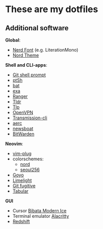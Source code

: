 # These are my dotfiles

## Additional software

**Global**:
- [Nerd Font](https://www.nerdfonts.com/font-downloads) (e.g. LiterationMono)
- [Nord Theme](https://www.nordtheme.com/ports)

**Shell and CLI-apps**:
- [Git shell prompt](https://github.com/git/git/blob/master/contrib/completion/git-prompt.sh)
- [ptSh](https://github.com/jszczerbinsky/ptSh)
- [bat](https://github.com/sharkdp/bat)
- [exa](https://the.exa.website/)
- [Ranger](https://github.com/ranger/ranger)
- [Tldr](https://github.com/tldr-pages/tldr)
- [Tlp](https://linrunner.de/tlp/index.html)
- [OpenVPN](https://github.com/OpenVPN/openvpn)
- [Transmission-cli](https://transmissionbt.com/)
- [aerc](https://aerc-mail.org/)
- [newsboat](https://newsboat.org/)
- [BitWarden](https://bitwarden.com/help/article/cli/)


**Neovim**:
- [vim-plug](https://github.com/junegunn/vim-plug)
- colorschemes:
    - [nord](https://github.com/arcticicestudio/nord-vim)
    - [seoul256](https://github.com/junegunn/seoul256.vim)
- [Goyo](https://github.com/junegunn/goyo.vim)
- [Limelight](https://github.com/junegunn/limelight.vim)
- [Git fugitive](https://github.com/tpope/vim-fugitive)
- [Tabular](https://github.com/godlygeek/tabular)

**GUI**
- Cursor [Bibata Modern Ice](https://github.com/ful1e5/Bibata_Cursor)
- Terminal emulator [Alacritty](https://github.com/alacritty/alacritty)
- [Redshift](http://jonls.dk/redshift/)

